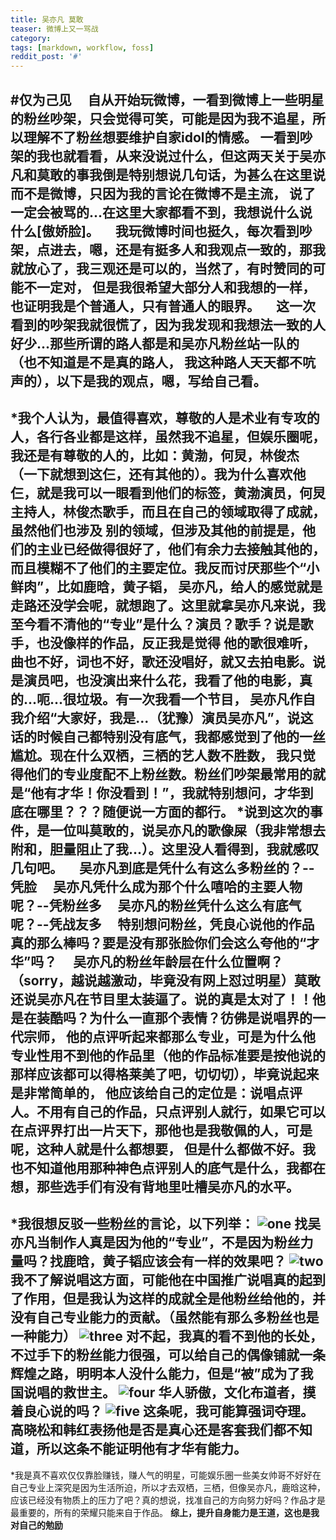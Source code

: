 ```yaml
---                                                                                         
title: 吴亦凡 莫敢                                                                            
teaser: 微博上又一骂战                    
category:                                                                              
tags: [markdown, workflow, foss]                                                            
reddit_post: '#'                                                                            
--- 
```

#仅为己见
&ensp;&ensp;自从开始玩微博，一看到微博上一些明星的粉丝吵架，只会觉得可笑，可能是因为我不追星，所以理解不了粉丝想要维护自家idol的情感。
一看到吵架的我也就看看，从来没说过什么，但这两天关于吴亦凡和莫敢的事我倒是特别想说几句话，为甚么在这里说而不是微博，只因为我的言论在微博不是主流，
说了一定会被骂的...在这里大家都看不到，我想说什么说什么[傲娇脸]。
&ensp;&ensp;我玩微博时间也挺久，每次看到吵架，点进去，嗯，还是有挺多人和我观点一致的，那我就放心了，我三观还是可以的，当然了，有时赞同的可能不一定对，
但是我很希望大部分人和我想的一样，也证明我是个普通人，只有普通人的眼界。
&ensp;&ensp;这一次看到的吵架我就很慌了，因为我发现和我想法一致的人好少...那些所谓的路人都是和吴亦凡粉丝站一队的（也不知道是不是真的路人，
我这种路人天天都不吭声的），以下是我的观点，嗯，写给自己看。
---------------------------------
*我个人认为，最值得喜欢，尊敬的人是术业有专攻的人，各行各业都是这样，虽然我不追星，但娱乐圈呢，我还是有尊敬的人的，比如：黄渤，何炅，林俊杰
（一下就想到这仨，还有其他的）。我为什么喜欢他仨，就是我可以一眼看到他们的标签，黄渤演员，何炅主持人，林俊杰歌手，而且在自己的领域取得了成就，虽然他们也涉及
别的领域，但涉及其他的前提是，他们的主业已经做得很好了，他们有余力去接触其他的，而且模糊不了他们的主要定位。我反而讨厌那些个“小鲜肉”，比如鹿晗，黄子韬，
吴亦凡，给人的感觉就是走路还没学会呢，就想跑了。这里就拿吴亦凡来说，我至今看不清他的“专业”是什么？演员？歌手？说是歌手，也没像样的作品，反正我是觉得
他的歌很难听，曲也不好，词也不好，歌还没唱好，就又去拍电影。说是演员吧，也没演出来什么花，我看了他的电影，真的...呃...很垃圾。有一次我看一个节目，
吴亦凡作自我介绍“大家好，我是...（犹豫）演员吴亦凡”，说这话的时候自己都特别没有底气，我都感觉到了他的一丝尴尬。现在什么双栖，三栖的艺人数不胜数，
我只觉得他们的专业度配不上粉丝数。粉丝们吵架最常用的就是“他有才华！你没看到！”，我就特别想问，才华到底在哪里？？？随便说一方面的都行。
*说到这次的事件，是一位叫莫敢的，说吴亦凡的歌像屎（我非常想去附和，胆量阻止了我...）。这里没人看得到，我就感叹几句吧。
&ensp;&ensp;吴亦凡到底是凭什么有这么多粉丝的？--凭脸
&ensp;&ensp;吴亦凡凭什么成为那个什么嘻哈的主要人物呢？--凭粉丝多
&ensp;&ensp;吴亦凡的粉丝凭什么这么有底气呢？--凭战友多
&ensp;&ensp;特别想问粉丝，凭良心说他的作品真的那么棒吗？要是没有那张脸你们会这么夸他的“才华”吗？
&ensp;&ensp;吴亦凡的粉丝年龄层在什么位置啊？
（sorry，越说越激动，毕竟没有网上怼过明星）莫敢还说吴亦凡在节目里太装逼了。说的真是太对了！！他是在装酷吗？为什么一直那个表情？彷佛是说唱界的一代宗师，
他的点评听起来都那么专业，可是为什么他专业性用不到他的作品里（他的作品标准要是按他说的那样应该都可以得格莱美了吧，切切切），毕竟说起来是非常简单的，
他应该给自己的定位是：说唱点评人。不用有自己的作品，只点评别人就行，如果它可以在点评界打出一片天下，那他也是我敬佩的人，可是呢，这种人就是什么都想要，
但是什么都做不好。我也不知道他用那种神色点评别人的底气是什么，我都在想，那些选手们有没有背地里吐槽吴亦凡的水平。
------------------------------------
*我很想反驳一些粉丝的言论，以下列举：
![one](https://i.loli.net/2018/07/24/5b571db58f5d7.png)
找吴亦凡当制作人真是因为他的“专业”，不是因为粉丝力量吗？找鹿晗，黄子韬应该会有一样的效果吧？
![two](https://i.loli.net/2018/07/24/5b571db59e96d.png)
我不了解说唱这方面，可能他在中国推广说唱真的起到了作用，但是我认为这样的成就全是他粉丝给他的，并没有自己专业能力的贡献。（虽然能有那么多粉丝也是一种能力）
![three](https://i.loli.net/2018/07/24/5b571db5ac974.png)
对不起，我真的看不到他的长处，不过手下的粉丝能力很强，可以给自己的偶像铺就一条辉煌之路，明明本人没什么能力，但是“被”成为了我国说唱的救世主。
![four](https://i.loli.net/2018/07/24/5b571db5acb02.png)
华人骄傲，文化布道者，摸着良心说的吗？
![five](https://i.loli.net/2018/07/24/5b571db5acb02.png) 
这条呢，我可能算强词夺理。高晓松和韩红表扬他是否是真心还是客套我们都不知道，所以这条不能证明他有才华有能力。
-----------------------------
*我是真不喜欢仅仅靠脸赚钱，赚人气的明星，可能娱乐圈一些美女帅哥不好好在自己专业上深究是因为生活所迫，所以才去双栖，三栖，但像吴亦凡，鹿晗这种，
应该已经没有物质上的压力了吧？真的想说，找准自己的方向努力好吗？作品才是最重要的，所有的荣耀只能来自于作品。
**综上，提升自身能力是王道，这也是我对自己的勉励**
